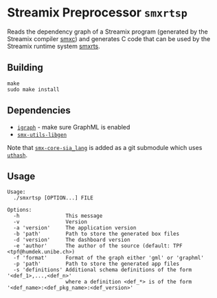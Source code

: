 # Streamix Preprocessor `smxrtsp`
Reads the dependency graph of a Streamix program (generated by the Streamix compiler [smxc](https://github.com/moiri/streamix-c)) and generates C code that can be used by the Streamix runtime system [smxrts](https://github.com/humdek-unibe-ch/smx-core-rts).

## Building

    make
    sudo make install

## Dependencies
 - [`igraph`](http://igraph.org/c/) - make sure GraphML is enabled
 - [`smx-utils-libgen`](https://github.com/humdek-unibe-ch/smx-utils-libgen)

Note that [`smx-core-sia_lang`](https://github.com/humdek-unibe-ch/smx-core-sia_lang) is added as a git submodule which uses [`uthash`](https://github.com/troydhanson/uthash).

## Usage

```
Usage:
  ./smxrtsp [OPTION...] FILE

Options:
  -h               This message
  -v               Version
  -a 'version'     The application version
  -b 'path'        Path to store the generated box files
  -d 'version'     The dashboard version
  -e 'author'      The author of the source (default: TPF <tpf@humdek.unibe.ch>)
  -f 'format'      Format of the graph either 'gml' or 'graphml'
  -p 'path'        Path to store the generated app files
  -s 'definitions' Additional schema definitions of the form '<def_1>,...,<def_n>'
                   where a definition <def_*> is of the form '<def_name>:<def_pkg_name>:<def_version>'
```
